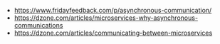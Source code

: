 - https://www.fridayfeedback.com/p/asynchronous-communication/
- https://dzone.com/articles/microservices-why-asynchronous-communications
- https://dzone.com/articles/communicating-between-microservices
